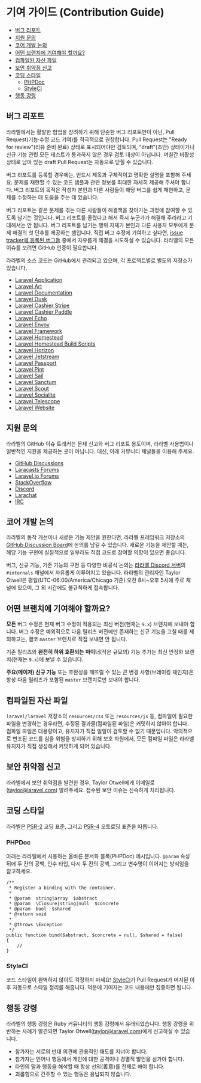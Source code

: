 # 기여 가이드 (Contribution Guide)

- [버그 리포트](#bug-reports)
- [지원 문의](#support-questions)
- [코어 개발 논의](#core-development-discussion)
- [어떤 브랜치에 기여해야 할까요?](#which-branch)
- [컴파일된 자산 파일](#compiled-assets)
- [보안 취약점 신고](#security-vulnerabilities)
- [코딩 스타일](#coding-style)
    - [PHPDoc](#phpdoc)
    - [StyleCI](#styleci)
- [행동 강령](#code-of-conduct)

<a name="bug-reports"></a>
## 버그 리포트

라라벨에서는 활발한 협업을 장려하기 위해 단순한 버그 리포트만이 아닌, Pull Request(기능·수정 코드 기여)를 적극적으로 권장합니다. Pull Request는 "Ready for review"(리뷰 준비 완료) 상태로 표시되어야만 검토되며, "draft"(초안) 상태이거나 신규 기능 관련 모든 테스트가 통과하지 않은 경우 검토 대상이 아닙니다. 며칠간 비활성 상태로 남아 있는 draft Pull Request는 자동으로 닫힐 수 있습니다.

버그 리포트를 등록할 경우에는, 반드시 제목과 구체적이고 명확한 설명을 포함해 주세요. 문제를 재현할 수 있는 코드 샘플과 관련 정보를 최대한 자세히 제공해 주셔야 합니다. 버그 리포트의 목적은 작성자 본인과 다른 사람들이 해당 버그를 쉽게 재현하고, 문제를 수정하는 데 도움을 주는 데 있습니다.

버그 리포트는 같은 문제를 겪는 다른 사람들이 해결책을 찾아가는 과정에 참여할 수 있도록 남기는 것입니다. 버그 리포트를 올렸다고 해서 즉시 누군가가 해결해 주리라고 기대해서는 안 됩니다. 버그 리포트를 남기는 행위 자체가 본인과 다른 사용자 모두에게 문제 해결의 첫 단추를 제공하는 셈입니다. 직접 버그 수정에 기여하고 싶다면, [issue tracker에 등록된 버그들](https://github.com/issues?q=is%3Aopen+is%3Aissue+label%3Abug+user%3Alaravel) 중에서 자유롭게 해결을 시도하실 수 있습니다. 라라벨의 모든 이슈를 보려면 GitHub 인증이 필요합니다.

라라벨의 소스 코드는 GitHub에서 관리되고 있으며, 각 프로젝트별로 별도의 저장소가 있습니다.

<div class="content-list" markdown="1">

- [Laravel Application](https://github.com/laravel/laravel)
- [Laravel Art](https://github.com/laravel/art)
- [Laravel Documentation](https://github.com/laravel/docs)
- [Laravel Dusk](https://github.com/laravel/dusk)
- [Laravel Cashier Stripe](https://github.com/laravel/cashier)
- [Laravel Cashier Paddle](https://github.com/laravel/cashier-paddle)
- [Laravel Echo](https://github.com/laravel/echo)
- [Laravel Envoy](https://github.com/laravel/envoy)
- [Laravel Framework](https://github.com/laravel/framework)
- [Laravel Homestead](https://github.com/laravel/homestead)
- [Laravel Homestead Build Scripts](https://github.com/laravel/settler)
- [Laravel Horizon](https://github.com/laravel/horizon)
- [Laravel Jetstream](https://github.com/laravel/jetstream)
- [Laravel Passport](https://github.com/laravel/passport)
- [Laravel Pint](https://github.com/laravel/pint)
- [Laravel Sail](https://github.com/laravel/sail)
- [Laravel Sanctum](https://github.com/laravel/sanctum)
- [Laravel Scout](https://github.com/laravel/scout)
- [Laravel Socialite](https://github.com/laravel/socialite)
- [Laravel Telescope](https://github.com/laravel/telescope)
- [Laravel Website](https://github.com/laravel/laravel.com-next)

</div>

<a name="support-questions"></a>
## 지원 문의

라라벨의 GitHub 이슈 트래커는 문제 신고와 버그 리포트 용도이며, 라라벨 사용법이나 일반적인 지원을 제공하는 곳이 아닙니다. 대신, 아래 커뮤니티 채널들을 이용해 주세요.

<div class="content-list" markdown="1">

- [GitHub Discussions](https://github.com/laravel/framework/discussions)
- [Laracasts Forums](https://laracasts.com/discuss)
- [Laravel.io Forums](https://laravel.io/forum)
- [StackOverflow](https://stackoverflow.com/questions/tagged/laravel)
- [Discord](https://discord.gg/laravel)
- [Larachat](https://larachat.co)
- [IRC](https://web.libera.chat/?nick=artisan&channels=#laravel)

</div>

<a name="core-development-discussion"></a>
## 코어 개발 논의

라라벨의 동작 개선이나 새로운 기능 제안을 원한다면, 라라벨 프레임워크 저장소의 [GitHub Discussion Board](https://github.com/laravel/framework/discussions)에 논의를 남길 수 있습니다. 새로운 기능을 제안할 때는, 해당 기능 구현에 실질적으로 일부라도 직접 코드로 참여할 의향이 있으면 좋습니다.

버그, 신규 기능, 기존 기능의 구현 등 다양한 비공식 논의는 [라라벨 Discord 서버](https://discord.gg/laravel)의 `#internals` 채널에서 자유롭게 이루어지고 있습니다. 라라벨의 관리자인 Taylor Otwell은 평일(UTC-06:00/America/Chicago 기준) 오전 8시~오후 5시에 주로 채널에 있으며, 그 외 시간에도 불규칙하게 접속합니다.

<a name="which-branch"></a>
## 어떤 브랜치에 기여해야 할까요?

**모든** 버그 수정은 현재 버그 수정이 적용되는 최신 버전(현재는 `9.x`) 브랜치에 보내야 합니다. 버그 수정은 예외적으로 다음 릴리즈 버전에만 존재하는 신규 기능을 고칠 때를 제외하고는, 결코 `master` 브랜치로 직접 보내면 안 됩니다.

기존 릴리즈와 **완전히 하위 호환되는** **마이너**(작은 규모의) 기능 추가는 최신 안정화 브랜치(현재는 `9.x`)에 보낼 수 있습니다.

**주요(메이저) 신규 기능** 또는 호환성을 깨뜨릴 수 있는 큰 변경 사항(브레이킹 체인지)은 항상 다음 릴리즈가 포함된 `master` 브랜치로만 보내야 합니다.

<a name="compiled-assets"></a>
## 컴파일된 자산 파일

`laravel/laravel` 저장소의 `resources/css` 또는 `resources/js` 등, 컴파일이 필요한 파일을 변경하는 경우라면, 수정된 결과물(컴파일된 파일)은 커밋하지 않아야 합니다. 컴파일 파일은 대용량이고, 유지자가 직접 일일이 검토할 수 없기 때문입니다. 악의적으로 변조된 코드를 심을 위험을 방지하기 위해 보호 차원에서, 모든 컴파일 파일은 라라벨 유지자가 직접 생성해서 커밋하게 되어 있습니다.

<a name="security-vulnerabilities"></a>
## 보안 취약점 신고

라라벨에서 보안 취약점을 발견한 경우, Taylor Otwell에게 이메일로(<a href="mailto:taylor@laravel.com">taylor@laravel.com</a>) 알려주세요. 접수된 보안 이슈는 신속하게 처리됩니다.

<a name="coding-style"></a>
## 코딩 스타일

라라벨은 [PSR-2](https://github.com/php-fig/fig-standards/blob/master/accepted/PSR-2-coding-style-guide.md) 코딩 표준, 그리고 [PSR-4](https://github.com/php-fig/fig-standards/blob/master/accepted/PSR-4-autoloader.md) 오토로딩 표준을 따릅니다.

<a name="phpdoc"></a>
### PHPDoc

아래는 라라벨에서 사용하는 올바른 문서화 블록(PHPDoc) 예시입니다. `@param` 속성 뒤에 두 칸의 공백, 인수 타입, 다시 두 칸의 공백, 그리고 변수명이 이어지는 방식임을 참고하세요.

```
/**
 * Register a binding with the container.
 *
 * @param  string|array  $abstract
 * @param  \Closure|string|null  $concrete
 * @param  bool  $shared
 * @return void
 *
 * @throws \Exception
 */
public function bind($abstract, $concrete = null, $shared = false)
{
    //
}
```

<a name="styleci"></a>
### StyleCI

코드 스타일이 완벽하지 않아도 걱정하지 마세요! [StyleCI](https://styleci.io/)가 Pull Request가 머지된 이후 자동으로 스타일 정리를 해줍니다. 덕분에 기여자는 코드 내용에만 집중하면 됩니다.

<a name="code-of-conduct"></a>
## 행동 강령

라라벨의 행동 강령은 Ruby 커뮤니티의 행동 강령에서 유래되었습니다. 행동 강령을 위반하는 사례가 발견되면 Taylor Otwell(taylor@laravel.com)에게 신고하실 수 있습니다.

<div class="content-list" markdown="1">

- 참가자는 서로의 반대 의견에 관용적인 태도를 지녀야 합니다.
- 참가자는 언어나 행동에서 개인에 대한 공격이나 경멸적 발언을 삼가야 합니다.
- 타인의 말과 행동을 해석할 때 항상 선의(善意)를 전제로 해야 합니다.
- 괴롭힘으로 간주할 수 있는 행동은 용납되지 않습니다.

</div>
